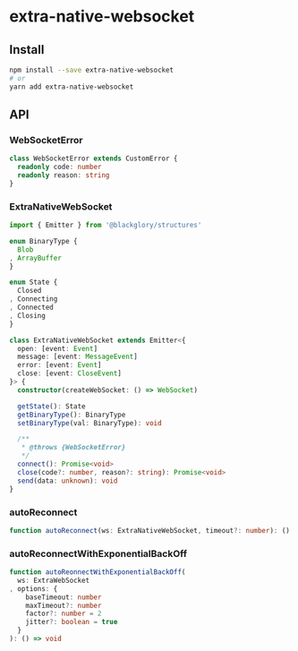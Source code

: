 # extra-native-websocket
## Install
```sh
npm install --save extra-native-websocket
# or
yarn add extra-native-websocket
```

## API
### WebSocketError
```ts
class WebSocketError extends CustomError {
  readonly code: number
  readonly reason: string
}
```

### ExtraNativeWebSocket
```ts
import { Emitter } from '@blackglory/structures'

enum BinaryType {
  Blob
, ArrayBuffer
}

enum State {
  Closed
, Connecting
, Connected
, Closing
}

class ExtraNativeWebSocket extends Emitter<{
  open: [event: Event]
  message: [event: MessageEvent]
  error: [event: Event]
  close: [event: CloseEvent]
}> {
  constructor(createWebSocket: () => WebSocket)

  getState(): State
  getBinaryType(): BinaryType
  setBinaryType(val: BinaryType): void

  /**
   * @throws {WebSocketError}
   */
  connect(): Promise<void>
  close(code?: number, reason?: string): Promise<void>
  send(data: unknown): void
}
```

### autoReconnect
```ts
function autoReconnect(ws: ExtraNativeWebSocket, timeout?: number): () => void
```

### autoReconnectWithExponentialBackOff
```ts
function autoReonnectWithExponentialBackOff(
  ws: ExtraWebSocket
, options: {
    baseTimeout: number
    maxTimeout?: number
    factor?: number = 2
    jitter?: boolean = true
  }
): () => void
```
